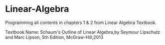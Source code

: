 # Linear-Algebra
 Programming all contents in chapters 1 & 2 from Linear Algebra Textbook.
 
 Textbook Name: Schaum's Outline of Linear Algebra,by Seymour Lipschutz and Marc Lipson, 5th Edition, McGraw-Hill,2013
